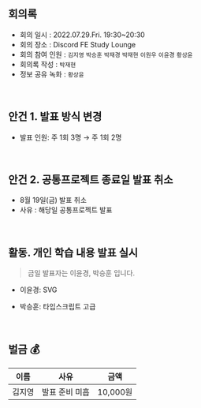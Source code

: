 ## 회의록

- 회의 일시 : 2022.07.29.Fri. 19:30~20:30
- 회의 장소 : Discord FE Study Lounge
- 회의 참여 인원 : `김지영` `박승훈` `박재경` `박재현` `이원우` `이윤경` `황상윤`  
- 회의록 작성 : `박재현`
- 정보 공유 녹화 : `황상윤`

<br>

## 안건 1. 발표 방식 변경

- 발표 인원: 주 1회 3명 → 주 1회 2명

<br>

## 안건 2. 공통프로젝트 종료일 발표 취소

- 8월 19일(금) 발표 취소
- 사유 : 해당일 공통프로젝트 발표

<br>

## 활동. 개인 학습 내용 발표 실시

> 금일 발표자는 이윤경, 박승훈 입니다.

- 이윤경: SVG

- 박승훈: 타입스크립트 고급

<br>

## 벌금 :moneybag:

| 이름   | 사유                                                 | 금액     |
| ------ | ---------------------------------------------------- | -------- |
| 김지영 | 발표 준비 미흡 | 10,000원 |